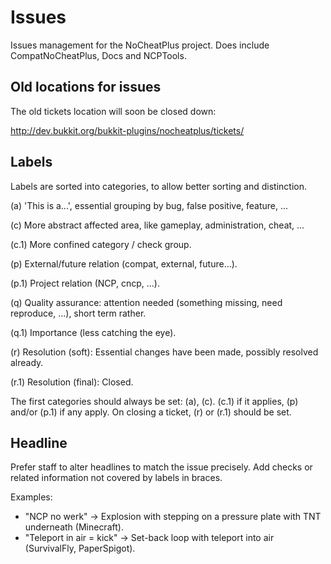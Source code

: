 # Issues

Issues management for the NoCheatPlus project. Does include CompatNoCheatPlus, Docs and NCPTools.

## Old locations for issues

The old tickets location will soon be closed down:

http://dev.bukkit.org/bukkit-plugins/nocheatplus/tickets/

## Labels

Labels are sorted into categories, to allow better sorting and distinction.

(a) 'This is a...', essential grouping by bug, false positive, feature, ...

(c) More abstract affected area, like gameplay, administration, cheat, ...

(c.1) More confined category / check group.

(p) External/future relation (compat, external, future...).

(p.1) Project relation (NCP, cncp, ...).

(q) Quality assurance: attention needed (something missing, need reproduce, ...), short term rather.

(q.1) Importance (less catching the eye).

(r) Resolution (soft): Essential changes have been made, possibly resolved already.

(r.1) Resolution (final): Closed.

The first categories should always be set: (a), (c). (c.1) if it applies, (p) and/or (p.1) if any apply. On closing a ticket, (r) or (r.1) should be set.

## Headline

Prefer staff to alter headlines to match the issue precisely. Add checks or related information not covered by labels in braces.

Examples: 
* "NCP no werk" -> Explosion with stepping on a pressure plate with TNT underneath (Minecraft).
* "Teleport in air = kick" -> Set-back loop with teleport into air (SurvivalFly, PaperSpigot).
